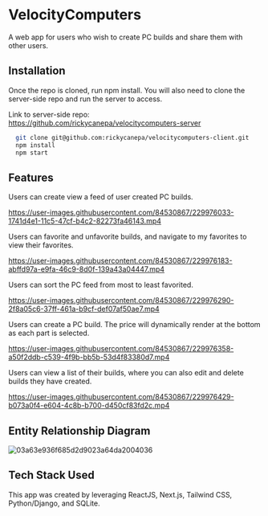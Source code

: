 
# VelocityComputers

A web app for users who wish to create PC builds and share them with other users.

## Installation

Once the repo is cloned, run npm install. You will also need to clone the server-side repo and run the server to access.

Link to server-side repo: https://github.com/rickycanepa/velocitycomputers-server

```bash
  git clone git@github.com:rickycanepa/velocitycomputers-client.git
  npm install
  npm start
```

## Features

Users can create view a feed of user created PC builds.

https://user-images.githubusercontent.com/84530867/229976033-1741d4e1-11c5-47cf-b4c2-82273fa46143.mp4

Users can favorite and unfavorite builds, and navigate to my favorites to view their favorites.

https://user-images.githubusercontent.com/84530867/229976183-abffd97a-e9fa-46c9-8d0f-139a43a04447.mp4

Users can sort the PC feed from most to least favorited.

https://user-images.githubusercontent.com/84530867/229976290-2f8a05c6-37ff-461a-b9cf-def07af50ae7.mp4

Users can create a PC build. The price will dynamically render at the bottom as each part is selected.

https://user-images.githubusercontent.com/84530867/229976358-a50f2ddb-c539-4f9b-bb5b-53d4f83380d7.mp4

Users can view a list of their builds, where you can also edit and delete builds they have created.

https://user-images.githubusercontent.com/84530867/229976429-b073a0f4-e604-4c8b-b700-d450cf83fd2c.mp4

## Entity Relationship Diagram

![03a63e936f685d2d9023a64da2004036](https://user-images.githubusercontent.com/84530867/229978159-62c35020-c762-403b-ab01-4fa0b5987342.png)

## Tech Stack Used

This app was created by leveraging ReactJS, Next.js, Tailwind CSS, Python/Django, and SQLite.
